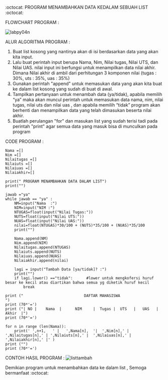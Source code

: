 :octocat: PROGRAM MENAMBAHKAN DATA KEDALAM SEBUAH LIST :octocat:

FLOWCHART PROGRAM :

![labpy04n](https://user-images.githubusercontent.com/57025775/70382540-85438080-1990-11ea-8fb7-1e24cf713775.jpg)


ALUR ALGORITMA PROGRAM :

1.	Buat list kosong yang nantinya akan di isi berdasarkan data yang akan kita input. 
2.	Lalu buat perintah input berupa Nama, Nim, Nilai tugas, Nilai UTS, dan Nilai UAS. nilai input ini berfungsi untuk menampilkan data nilai akhir. Dimana Nilai akhir di ambil dari perhitungan 3 komponen nilai (tugas : 30%, uts : 35%, uas : 35%) 
3.	Gunakan perintah "append" untuk memasukan data yang akan kita buat ke dalam list kosong yang sudah di buat di awal. 
4. Tampilkan pertanyaan untuk menambah data (ya/tidak), apabila memilih “ya” maka akan muncul perintah untuk memasukan data nama, nim, nilai tugas, nilai uts dan nilai uas  , dan apabila memilih “tidak” program akan berhenti dan menampilkan data yang telah dimasukan beserta nilai akhir.
5.	Buatlah perulangan "for" dan masukan list yang sudah terisi tadi pada perintah "print" agar semua data yang masuk bisa di munculkan pada program


CODE PROGRAM :

    Nama =[]     
    Nim =[]   
    Nilaitugas =[]     
    Nilaiuts =[] 
    Nilaiuas =[]   
    Nilaiakhir=[]     

    print(" PROGRAM MENAMBAHKAN DATA DALAM LIST")
    print("")

    jawab ="ya"
    while jawab == "ya" :
        NM=input("Nama  :")
        NIM=input("NIM :")
        NTUGAS=float(input("Nilai Tugas:"))
        NUTS=float(input("Nilai UTS:"))
        NUAS=float(input("Nilai UAS:"))
        nilai=float(NTUGAS)*30/100 + (NUTS)*35/100 + (NUAS)*35/100
        print("")

        Nama.append(NM)
        Nim.append(NIM)
        Nilaitugas.append(NTUGAS)
        Nilaiuts.append(NUTS)
        Nilaiuas.append(NUAS)
        Nilaiakhir.append(nilai)

        lagi = input("Tambah Data [ya/tidak]? :")
        print("")
        if lagi.lower() =="tidak":      #lower untuk mengkofersi huruf besar ke kecil atau diartikan bahwa semua yg diketik huruf kecil
            break

    print ("                           DAFTAR MAHASISWA                           ")
    print (70*'=')
    print ("| NO |    Nama  |      NIM     |  Tugas |  UTS   |   UAS   |  Akhir  |")
    print (70*'=')

    for n in range (len(Nama)):
        print(' ',n+1,   ' |   ',Nama[n],  '|  ',Nim[n],' | ',Nilaitugas[n],' | ',Nilaiuts[n],' |  ',Nilaiuas[n],' | ',Nilaiakhir[n],' |' )
    print ("")
    print (70*'=')
    
    
CONTOH HASIL PROGRAM :
![listtambah](https://user-images.githubusercontent.com/57025775/69469028-4d014700-0dc1-11ea-9f2e-2f73533cf60e.jpg)

Demikian program untuk menambahkan data ke dalam list , Semoga bermanfaat :octocat: 
